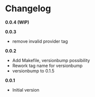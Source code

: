# Changelog

**0.0.4 (WIP)**

**0.0.3**
- remove invalid provider tag

**0.0.2**
- Add Makefile, versionbump possibility
- Rework tag name for versionbump
- versionbump to 0.1.5

**0.0.1**
- Initial version
